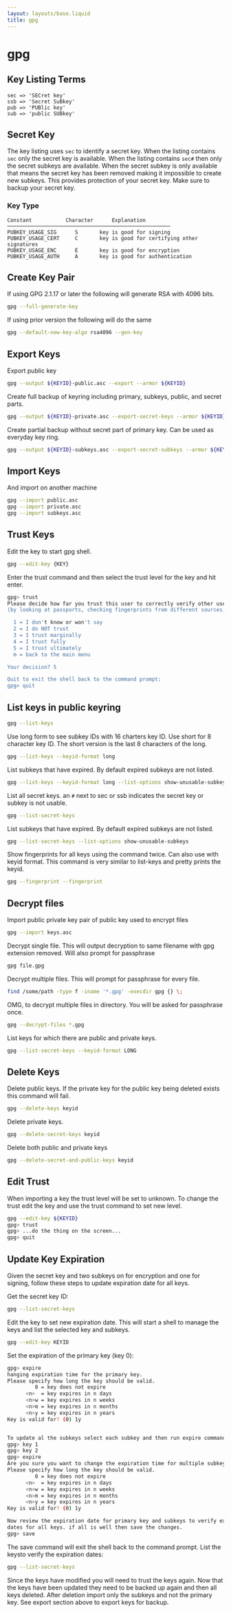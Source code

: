 ```yaml
---
layout: layouts/base.liquid
title: gpg
---
```


# gpg

## Key Listing Terms
```
sec => 'SECret key'
ssb => 'Secret SuBkey'
pub => 'PUBlic key'
sub => 'public SUBkey'
```

## Secret Key
The key listing uses `sec` to identify a secret key. When the listing contains `sec` only the secret key is available.
When the listing contains `sec#` then only the secret subkeys are available. When the secret subkey is only available
that means the secret key has been removed making it impossible to create new subkeys. This provides protection of your
secret key. Make sure to backup your secret key.

### Key Type
```
Constant           Character      Explanation
─────────────────────────────────────────────────────
PUBKEY_USAGE_SIG      S       key is good for signing
PUBKEY_USAGE_CERT     C       key is good for certifying other signatures
PUBKEY_USAGE_ENC      E       key is good for encryption
PUBKEY_USAGE_AUTH     A       key is good for authentication
```

## Create Key Pair
If using GPG 2.1.17 or later the following will generate RSA with 4096 bits.
```bash
gpg --full-generate-key
```

If using prior version the following will do the same
```bash
gpg --default-new-key-algo rsa4096 --gen-key
```

## Export Keys
Export public key
```bash
gpg --output ${KEYID}-public.asc --export --armor ${KEYID}
```

Create full backup of keyring including primary, subkeys, public, and secret parts.
```bash
gpg --output ${KEYID}-private.asc --export-secret-keys --armor ${KEYID}
```

Create partial backup without secret part of primary key. Can be used as everyday key ring.
```bash
gpg --output ${KEYID}-subkeys.asc --export-secret-subkeys --armor ${KEYID}
```

## Import Keys
And import on another machine
```bash
gpg --import public.asc
gpg --import private.asc
gpg --import subkeys.asc
```

## Trust Keys
Edit the key to start gpg shell.
```bash
gpg --edit-key {KEY}
```

Enter the trust command and then select the trust level for the key and hit enter.
```bash
gpg> trust
Please decide how far you trust this user to correctly verify other users' keys
(by looking at passports, checking fingerprints from different sources, etc.)

  1 = I don't know or won't say
  2 = I do NOT trust
  3 = I trust marginally
  4 = I trust fully
  5 = I trust ultimately
  m = back to the main menu

Your decision? 5

Quit to exit the shell back to the command prompt:
gpg> quit
```

## List keys in public keyring
```bash
gpg --list-keys
```

Use long form to see subkey IDs with 16 charters key ID. Use short for 8 character key ID. The short version is the last
8 characters of the long.
```bash
gpg --list-keys --keyid-format long
```

List subkeys that have expired. By default expired subkeys are not listed.
```bash
gpg --list-keys --keyid-format long --list-options show-unusable-subkeys
```

List all secret keys. an `#` next to sec or ssb indicates the secret key or subkey is not usable.
```bash
gpg --list-secret-keys
```

List subkeys that have expired. By default expired subkeys are not listed.
```bash
gpg --list-secret-keys --list-options show-unusable-subkeys
```

Show fingerprints for all keys using the command twice. Can also use with keyid format. This command is very similar to
list-keys and pretty prints the keyid.
```bash
gpg --fingerprint --fingerprint
```

## Decrypt files
Import public private key pair of public key used to encrypt files
```bash
gpg --import keys.asc
```

Decrypt single file. This will output decryption to same filename with gpg extension removed. Will also prompt for
passphrase
```bash
gpg file.gpg
```

Decrypt multiple files. This will prompt for passphrase for every file.
```bash
find /some/path -type f -iname '*.gpg' -execdir gpg {} \;
```

OMG, to decrypt multiple files in directory. You will be asked for passphrase once.
```bash
gpg --decrypt-files *.gpg
```

List keys for which there are public and private keys.
```bash
gpg --list-secret-keys --keyid-format LONG
```

## Delete Keys
Delete public keys. If the private key for the public key being deleted exists this command will fail.
```bash
gpg --delete-keys keyid
```

Delete private keys.
```bash
gpg --delete-secret-keys keyid
```

Delete both public and private keys
```bash
gpg --delete-secret-and-public-keys keyid
```

## Edit Trust
When importing a key the trust level will be set to unknown. To change the trust edit the key and use the trust command
to set new level.
```bash
gpg --edit-key ${KEYID}
gpg> trust
gpg> ...do the thing on the screen...
gpg> quit
```

## Update Key Expiration
Given the secret key and two subkeys on for encryption and one for signing, follow these steps to update expiration date
for all keys.

Get the secret key ID:
```bash
gpg --list-secret-keys
```

Edit the key to set new expiration date. This will start a shell to manage the keys and list the selected key and
subkeys.
```bash
gpg --edit-key KEYID
```

Set the expiration of the primary key (key 0):
```bash
gpg> expire
hanging expiration time for the primary key.
Please specify how long the key should be valid.
         0 = key does not expire
      <n>  = key expires in n days
      <n>w = key expires in n weeks
      <n>m = key expires in n months
      <n>y = key expires in n years
Key is valid for? (0) 1y


To update al the subkeys select each subkey and then run expire command again:
gpg> key 1
gpg> key 2
gpg> expire
Are you sure you want to change the expiration time for multiple subkeys? (y/N) y
Please specify how long the key should be valid.
         0 = key does not expire
      <n>  = key expires in n days
      <n>w = key expires in n weeks
      <n>m = key expires in n months
      <n>y = key expires in n years
Key is valid for? (0) 1y

Now review the expiration date for primary key and subkeys to verify expiration
dates for all keys. if all is well then save the changes.
gpg> save
```

The save command will exit the shell back to the command prompt. List the keysto verify the expiration dates:

```bash
gpg --list-secret-keys
```

Since the keys have modified you will need to trust the keys again. Now that the keys have been updated they need to be
backed up again and then all keys deleted. After deletion import only the subkeys and not the primary key. See export
section above to export keys for backup.
